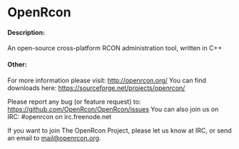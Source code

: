 OpenRcon
========

#### Description:
An open-source cross-platform RCON administration tool, written in C++

#### Other:
For more information please visit: http://openrcon.org/
You can find downloads here: https://sourceforge.net/projects/openrcon/

Please report any bug (or feature request) to: https://github.com/OpenRcon/OpenRcon/issues
You can also join us on IRC: #openrcon on irc.freenode.net

If you want to join The OpenRcon Project, please let us know at IRC,
or send an email to mail@openrcon.org.
